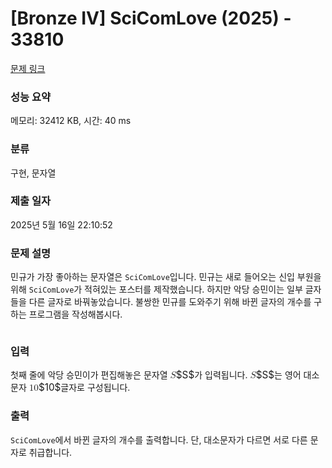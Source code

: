 # [Bronze IV] SciComLove (2025) - 33810 

[문제 링크](https://www.acmicpc.net/problem/33810) 

### 성능 요약

메모리: 32412 KB, 시간: 40 ms

### 분류

구현, 문자열

### 제출 일자

2025년 5월 16일 22:10:52

### 문제 설명

<p>민규가 가장 좋아하는 문자열은 <code>SciComLove</code>입니다. 민규는 새로 들어오는 신입 부원을 위해 <code>SciComLove</code>가 적혀있는 포스터를 제작했습니다. 하지만 악당 승민이는 일부 글자들을 다른 글자로 바꿔놓았습니다. 불쌍한 민규를 도와주기 위해 바뀐 글자의 개수를 구하는 프로그램을 작성해봅시다.</p>

<p style="text-align: center;"><img alt="" src="https://upload.acmicpc.net/83974f5b-38da-4b7e-9789-e319774b47b5/-/preview/"></p>

### 입력 

 <p>첫째 줄에 악당 승민이가 편집해놓은 문자열 <mjx-container class="MathJax" jax="CHTML" style="font-size: 109%; position: relative;"><mjx-math class="MJX-TEX" aria-hidden="true"><mjx-mi class="mjx-i"><mjx-c class="mjx-c1D446 TEX-I"></mjx-c></mjx-mi></mjx-math><mjx-assistive-mml unselectable="on" display="inline"><math xmlns="http://www.w3.org/1998/Math/MathML"><mi>S</mi></math></mjx-assistive-mml><span aria-hidden="true" class="no-mathjax mjx-copytext">$S$</span></mjx-container>가 입력됩니다. <mjx-container class="MathJax" jax="CHTML" style="font-size: 109%; position: relative;"><mjx-math class="MJX-TEX" aria-hidden="true"><mjx-mi class="mjx-i"><mjx-c class="mjx-c1D446 TEX-I"></mjx-c></mjx-mi></mjx-math><mjx-assistive-mml unselectable="on" display="inline"><math xmlns="http://www.w3.org/1998/Math/MathML"><mi>S</mi></math></mjx-assistive-mml><span aria-hidden="true" class="no-mathjax mjx-copytext">$S$</span></mjx-container>는 영어 대소문자 <mjx-container class="MathJax" jax="CHTML" style="font-size: 109%; position: relative;"><mjx-math class="MJX-TEX" aria-hidden="true"><mjx-mn class="mjx-n"><mjx-c class="mjx-c31"></mjx-c><mjx-c class="mjx-c30"></mjx-c></mjx-mn></mjx-math><mjx-assistive-mml unselectable="on" display="inline"><math xmlns="http://www.w3.org/1998/Math/MathML"><mn>10</mn></math></mjx-assistive-mml><span aria-hidden="true" class="no-mathjax mjx-copytext">$10$</span></mjx-container>글자로 구성됩니다.</p>

### 출력 

 <p><code>SciComLove</code>에서 바뀐 글자의 개수를 출력합니다. 단, 대소문자가 다르면 서로 다른 문자로 취급합니다.</p>


